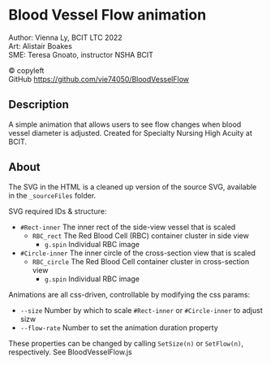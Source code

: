 # Blood Vessel Flow animation #

Author: Vienna Ly, BCIT LTC 2022  
Art: Alistair Boakes  
SME: Teresa Gnoato, instructor NSHA BCIT

© copyleft  
GitHub https://github.com/vie74050/BloodVesselFlow 

## Description #

A simple animation that allows users to see flow changes when blood vessel diameter is adjusted.  Created for Specialty Nursing High Acuity at BCIT.

## About ##

The SVG in the HTML is a cleaned up version of the source SVG, available in the `_sourceFiles` folder.

SVG required IDs & structure:

- `#Rect-inner` The inner rect of the side-view vessel that is scaled
  - `RBC_rect` The Red Blood Cell (RBC) container cluster in side view
    - `g.spin` Individual RBC image
- `#Circle-inner` The inner circle of the cross-section view that is scaled
  - `RBC_circle` The Red Blood Cell container cluster in cross-section view
    - `g.spin` Individual RBC image

Animations are all css-driven, controllable by modifying the css params:

- `--size` Number by which to scale `#Rect-inner` or `#Circle-inner` to adjust sizw
- `--flow-rate` Number to set the animation duration property

These properties can be changed by calling `SetSize(n)` or `SetFlow(n)`, respectively.  See BloodVesselFlow.js
